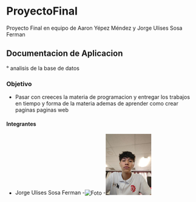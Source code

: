 # ProyectoFinal
Proyecto Final en equipo de Aaron Yépez Méndez y Jorge Ulises Sosa Ferman
## Documentacion de Aplicacion
° analisis de la base de datos
### Objetivo
- Pasar con creeces la materia de programacion y entregar los trabajos en tiempo y forma de la materia ademas de aprender como crear paginas paginas web
#### Integrantes
- Jorge Ulises Sosa Ferman
-<img src="[https://github.com/SosaUlises42/TrabajosTrevi/blob/main/yoese.jpg?raw=tru](https://github.com/AaronYepez/NutriApp/blob/main/sosin.jpg)" alt="Foto" width="25%" height="25%">
-<img src="https://github.com/AaronYepez/NutriApp/blob/main/MyLove.jpg" alt="Foto" width="25%" height="25%">

